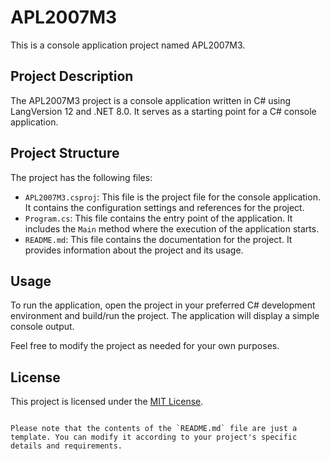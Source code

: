 # APL2007M3

This is a console application project named APL2007M3.

## Project Description

The APL2007M3 project is a console application written in C# using LangVersion 12 and .NET 8.0. It serves as a starting point for a C# console application.

## Project Structure

The project has the following files:

- `APL2007M3.csproj`: This file is the project file for the console application. It contains the configuration settings and references for the project.
- `Program.cs`: This file contains the entry point of the application. It includes the `Main` method where the execution of the application starts.
- `README.md`: This file contains the documentation for the project. It provides information about the project and its usage.

## Usage

To run the application, open the project in your preferred C# development environment and build/run the project. The application will display a simple console output.

Feel free to modify the project as needed for your own purposes.

## License

This project is licensed under the [MIT License](LICENSE).
```

Please note that the contents of the `README.md` file are just a template. You can modify it according to your project's specific details and requirements.